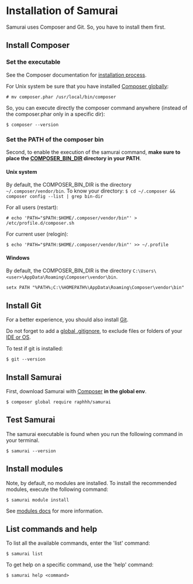 # Installation of Samurai
  
Samurai uses Composer and Git. So, you have to install them first.

## Install Composer

### Set the executable

See the Composer documentation for [installation process](https://getcomposer.org/doc/00-intro.md).

For Unix system be sure that you have installed [Composer globally](https://getcomposer.org/doc/00-intro.md#globally):

```console
# mv composer.phar /usr/local/bin/composer
```

So, you can execute directly the composer command anywhere (instead of the composer.phar only in a specific dir):
```console
$ composer --version
```

### Set the PATH of the composer bin

Second, to enable the execution of the samurai command, **make sure to place the [COMPOSER_BIN_DIR](https://getcomposer.org/doc/03-cli.md#composer-bin-dir) directory in your PATH**.

#### Unix system

By default, the COMPOSER_BIN_DIR is the directory `~/.composer/vendor/bin`. To know your directory: `$ cd ~/.composer && composer config --list | grep bin-dir`

For all users (restart):

```console
# echo 'PATH="$PATH:$HOME/.composer/vendor/bin"' > /etc/profile.d/composer.sh
```

For current user (relogin):

```console
$ echo 'PATH="$PATH:$HOME/.composer/vendor/bin"' >> ~/.profile
```

#### Windows

By default, the COMPOSER_BIN_DIR is the directory `C:\Users\<user>\AppData\Roaming\Composer\vendor\bin`. 

```console
setx PATH "%PATH%;C:\%HOMEPATH%\AppData\Roaming\Composer\vendor\bin"
```

## Install Git

For a better experience, you should also install [Git](http://git-scm.com/).

Do not forget to add a [global .gitignore](https://help.github.com/articles/ignoring-files/#explicit-repository-excludes), to exclude files or folders of your [IDE or OS](https://github.com/github/gitignore/tree/master/Global).

To test if git is installed:
```console
$ git --version
```

## Install Samurai

First, download Samurai with [Composer](https://getcomposer.org) **in the global env**.

```console
$ composer global require raphhh/samurai
```

## Test Samurai

The samurai executable is found when you run the following command in your terminal.

```console
$ samurai --version
```

## Install modules

Note, by default, no modules are installed. To install the recommended modules, execute the following command:
```console
$ samurai module install
```
See [modules docs](http://samurai.readthedocs.org/en/latest/modules/#add-or-redefine-a-module) for more information.

## List commands and help

To list all the available commands, enter the 'list' command:

```console
$ samurai list
```

To get help on a specific command, use the 'help' command:

```console
$ samurai help <command>
```

